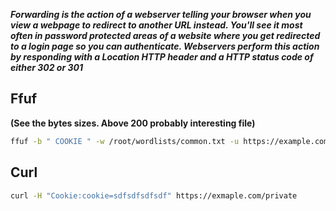 ***Forwarding is the action of a webserver telling your browser when you view a webpage to redirect to another URL instead. You'll see it most often in password protected areas of a website where you get redirected to a login page so you can authenticate. Webservers perform this action by responding with a Location HTTP header and a HTTP status code of either 302 or 301***

## Ffuf
**(See the bytes sizes. Above 200 probably interesting file)**
```bash
ffuf -b " COOKIE " -w /root/wordlists/common.txt -u https://example.com/FUZZ
```

## Curl
```bash
curl -H "Cookie:cookie=sdfsdfsdfsdf" https://exmaple.com/private
```